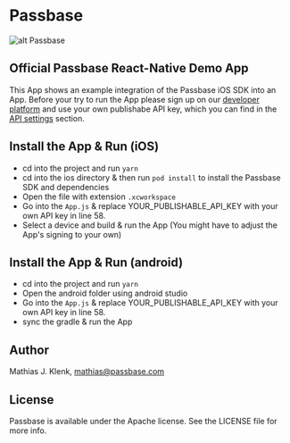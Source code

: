 # Passbase

![alt Passbase](https://camo.githubusercontent.com/49697b7da4b6b0e6d919a8e594db31e72cbf9b54/68747470733a2f2f70617373626173652e636f6d2f6173736574732f696d616765732f6d6574612e6a7067)

## Official Passbase React-Native Demo App
This App shows an example integration of the Passbase iOS SDK into an App. Before your try to run the App please sign up on our [developer platform](https://app.passbase.com/signup) and use your own publishabe API key, which you can find in the [API settings](https://app.passbase.com/settings/api) section.

## Install the App & Run (iOS)
* cd into the project and run `yarn` 
* cd into the ios directory & then run `pod install` to install the Passbase SDK and dependencies
* Open the file with extension `.xcworkspace`
* Go into the `App.js` & replace YOUR_PUBLISHABLE_API_KEY with your own API key in line 58.
* Select a device and build & run the App (You might have to adjust the App's signing to your own)

## Install the App & Run (android)
* cd into the project and run `yarn` 
* Open the android folder using android studio
* Go into the `App.js` & replace YOUR_PUBLISHABLE_API_KEY with your own API key in line 58.
* sync the gradle & run the App

## Author

Mathias J. Klenk, mathias@passbase.com

## License

Passbase is available under the Apache license. See the LICENSE file for more info.
